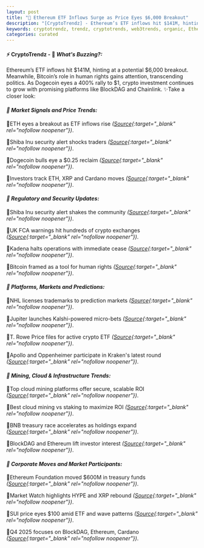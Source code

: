 ```yaml
---
layout: post
title: "🌌 Ethereum ETF Inflows Surge as Price Eyes $6,000 Breakout"
description: "[CryptoTrendz] - Ethereum’s ETF inflows hit $141M, hinting at a potential $6,000 breakout. Meanwhile, Bitcoin’s role in human rights gains attention, transcending politics. As Dogecoin eyes a 400% rally to $1, crypto investment continues to grow with promising platforms like BlockDAG and Chainlink."
keywords: cryptotrendz, trendz, cryptotrends, web3trends, organic, Ethereum, XRP, Mining, market, SEC, Bitcoin, Dogecoin, Cardano, crypto, Chainlink
categories: curated
---
```


#### ⚡ CryptoTrendz - 📌 *What's Buzzing?:*

Ethereum’s ETF inflows hit $141M, hinting at a potential $6,000 breakout. Meanwhile, Bitcoin’s role in human rights gains attention, transcending politics. As Dogecoin eyes a 400% rally to $1, crypto investment continues to grow with promising platforms like BlockDAG and Chainlink. ✨Take a closer look:


#### *🔖  Market Signals and Price Trends:*  

🔹ETH eyes a breakout as ETF inflows rise *([Source](https://s.avyag.com/v112){:target="_blank" rel="nofollow noopener"})*.  

🔹Shiba Inu security alert shocks traders *([Source](https://s.avyag.com/vjsd){:target="_blank" rel="nofollow noopener"})*.  

🔹Dogecoin bulls eye a $0.25 reclaim *([Source](https://s.avyag.com/52v3){:target="_blank" rel="nofollow noopener"})*.  

🔹Investors track ETH, XRP and Cardano moves *([Source](https://s.avyag.com/ul15){:target="_blank" rel="nofollow noopener"})*.  

#### *🔖  Regulatory and Security Updates:*  

🔹Shiba Inu security alert shakes the community *([Source](https://s.avyag.com/vjsd){:target="_blank" rel="nofollow noopener"})*.  

🔹UK FCA warnings hit hundreds of crypto exchanges *([Source](https://s.avyag.com/b7yf){:target="_blank" rel="nofollow noopener"})*.  

🔹Kadena halts operations with immediate cease *([Source](https://s.avyag.com/bn8e){:target="_blank" rel="nofollow noopener"})*.  

🔹Bitcoin framed as a tool for human rights *([Source](https://s.avyag.com/zip5){:target="_blank" rel="nofollow noopener"})*.  

#### *🔖  Platforms, Markets and Predictions:*  

🔹NHL licenses trademarks to prediction markets *([Source](https://s.avyag.com/pza0){:target="_blank" rel="nofollow noopener"})*.  

🔹Jupiter launches Kalshi-powered micro-bets *([Source](https://s.avyag.com/fi44){:target="_blank" rel="nofollow noopener"})*.  

🔹T. Rowe Price files for active crypto ETF *([Source](https://s.avyag.com/02sz){:target="_blank" rel="nofollow noopener"})*.  

🔹Apollo and Oppenheimer participate in Kraken's latest round *([Source](https://s.avyag.com/p1vj){:target="_blank" rel="nofollow noopener"})*.  

#### *🔖  Mining, Cloud & Infrastructure Trends:*  

🔹Top cloud mining platforms offer secure, scalable ROI *([Source](https://s.avyag.com/mg70){:target="_blank" rel="nofollow noopener"})*.  

🔹Best cloud mining vs staking to maximize ROI *([Source](https://s.avyag.com/c40o){:target="_blank" rel="nofollow noopener"})*.  

🔹BNB treasury race accelerates as holdings expand *([Source](https://s.avyag.com/dueb){:target="_blank" rel="nofollow noopener"})*.  

🔹BlockDAG and Ethereum lift investor interest *([Source](https://s.avyag.com/ul15){:target="_blank" rel="nofollow noopener"})*.  

#### *🔖  Corporate Moves and Market Participants:*  

🔹Ethereum Foundation moved $600M in treasury funds *([Source](https://s.avyag.com/qsx2){:target="_blank" rel="nofollow noopener"})*.  

🔹Market Watch highlights HYPE and XRP rebound *([Source](https://s.avyag.com/quxf){:target="_blank" rel="nofollow noopener"})*.  

🔹SUI price eyes $100 amid ETF and wave patterns *([Source](https://s.avyag.com/vk6f){:target="_blank" rel="nofollow noopener"})*.  

🔹Q4 2025 focuses on BlockDAG, Ethereum, Cardano *([Source](https://s.avyag.com/ul15){:target="_blank" rel="nofollow noopener"})*.